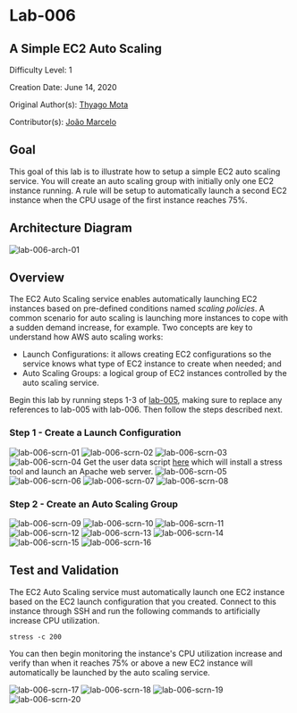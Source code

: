 # Lab-006

## A Simple EC2 Auto Scaling

Difficulty Level: 1

Creation Date: June 14, 2020

Original Author(s): [Thyago Mota](https://github.com/thyagomota)

Contributor(s): [João Marcelo](https://github.com/jmhal)

## Goal

This goal of this lab is to illustrate how to setup a simple EC2 auto scaling service. You will create an auto scaling group with initially only one EC2 instance running. A rule will be setup to automatically launch a second EC2 instance when the CPU usage of the first instance reaches 75%.

## Architecture Diagram
![lab-006-arch-01](images/lab-006-arch-01.png)

## Overview
The EC2 Auto Scaling service enables automatically launching EC2 instances based on pre-defined conditions named *scaling policies*. A common scenario for auto scaling is launching more instances to cope with a sudden demand increase, for example. Two concepts are key to understand how AWS auto scaling works:

* Launch Configurations: it allows creating EC2 configurations so the service knows what type of EC2 instance to create when needed; and
* Auto Scaling Groups: a logical group of EC2 instances controlled by the auto scaling service.

Begin this lab by running steps 1-3 of [lab-005](../lab-005), making sure to replace any references to lab-005 with lab-006. Then follow the steps described next.

### Step 1 - Create a Launch Configuration
![lab-006-scrn-01](images/lab-006-scrn-01.png)
![lab-006-scrn-02](images/lab-006-scrn-02.png)
![lab-006-scrn-03](images/lab-006-scrn-03.png)
![lab-006-scrn-04](images/lab-006-scrn-04.png)
Get the user data script [here](files/user-data.sh) which will install a stress tool and launch an Apache web server.
![lab-006-scrn-05](images/lab-006-scrn-05.png)
![lab-006-scrn-06](images/lab-006-scrn-06.png)
![lab-006-scrn-07](images/lab-006-scrn-07.png)
![lab-006-scrn-08](images/lab-006-scrn-08.png)

### Step 2 - Create an Auto Scaling Group
![lab-006-scrn-09](images/lab-006-scrn-09.png)
![lab-006-scrn-10](images/lab-006-scrn-10.png)
![lab-006-scrn-11](images/lab-006-scrn-11.png)
![lab-006-scrn-12](images/lab-006-scrn-12.png)
![lab-006-scrn-13](images/lab-006-scrn-13.png)
![lab-006-scrn-14](images/lab-006-scrn-14.png)
![lab-006-scrn-15](images/lab-006-scrn-15.png)
![lab-006-scrn-16](images/lab-006-scrn-16.png)

## Test and Validation
The EC2 Auto Scaling service must automatically launch one EC2 instance based on the EC2 launch configuration that you created. Connect to this instance through SSH and run the following commands to artificially increase CPU utilization.

```
stress -c 200
```

You can then begin monitoring the instance's CPU utilization increase and verify than when it reaches 75% or above a new EC2 instance will automatically be launched by the auto scaling service.

![lab-006-scrn-17](images/lab-006-scrn-17.png)
![lab-006-scrn-18](images/lab-006-scrn-18.png)
![lab-006-scrn-19](images/lab-006-scrn-19.png)
![lab-006-scrn-20](images/lab-006-scrn-20.png)
